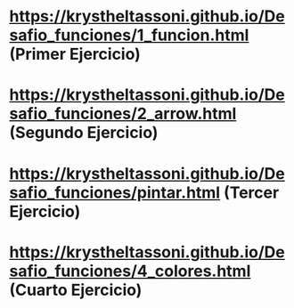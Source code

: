 # https://krystheltassoni.github.io/Desafio_funciones/1_funcion.html (Primer Ejercicio)
# https://krystheltassoni.github.io/Desafio_funciones/2_arrow.html (Segundo Ejercicio)
# https://krystheltassoni.github.io/Desafio_funciones/pintar.html (Tercer Ejercicio)
# https://krystheltassoni.github.io/Desafio_funciones/4_colores.html (Cuarto Ejercicio)
